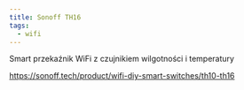 ```yaml
---
title: Sonoff TH16
tags:
  - wifi
---
```


Smart przekaźnik WiFi z czujnikiem wilgotności i temperatury

https://sonoff.tech/product/wifi-diy-smart-switches/th10-th16
